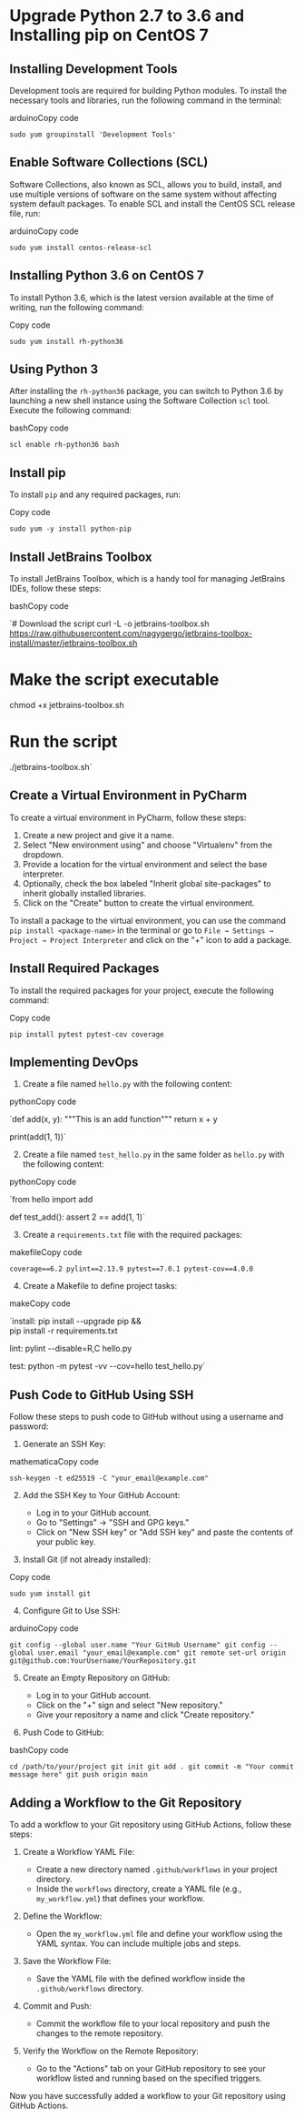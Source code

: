 # Upgrade Python 2.7 to 3.6 and Installing pip on CentOS 7

## Installing Development Tools

Development tools are required for building Python modules. To install the necessary tools and libraries, run the following command in the terminal:

arduinoCopy code

`sudo yum groupinstall 'Development Tools'` 

## Enable Software Collections (SCL)

Software Collections, also known as SCL, allows you to build, install, and use multiple versions of software on the same system without affecting system default packages. To enable SCL and install the CentOS SCL release file, run:

arduinoCopy code

`sudo yum install centos-release-scl` 

## Installing Python 3.6 on CentOS 7

To install Python 3.6, which is the latest version available at the time of writing, run the following command:

Copy code

`sudo yum install rh-python36` 

## Using Python 3

After installing the `rh-python36` package, you can switch to Python 3.6 by launching a new shell instance using the Software Collection `scl` tool. Execute the following command:

bashCopy code

`scl enable rh-python36 bash` 

## Install pip

To install `pip` and any required packages, run:

Copy code

`sudo yum -y install python-pip` 

## Install JetBrains Toolbox

To install JetBrains Toolbox, which is a handy tool for managing JetBrains IDEs, follow these steps:

bashCopy code

`# Download the script
curl -L -o jetbrains-toolbox.sh https://raw.githubusercontent.com/nagygergo/jetbrains-toolbox-install/master/jetbrains-toolbox.sh

# Make the script executable
chmod +x jetbrains-toolbox.sh

# Run the script
./jetbrains-toolbox.sh` 

## Create a Virtual Environment in PyCharm

To create a virtual environment in PyCharm, follow these steps:

1.  Create a new project and give it a name.
2.  Select "New environment using" and choose "Virtualenv" from the dropdown.
3.  Provide a location for the virtual environment and select the base interpreter.
4.  Optionally, check the box labeled "Inherit global site-packages" to inherit globally installed libraries.
5.  Click on the "Create" button to create the virtual environment.

To install a package to the virtual environment, you can use the command `pip install <package-name>` in the terminal or go to `File → Settings → Project → Project Interpreter` and click on the "+" icon to add a package.

## Install Required Packages

To install the required packages for your project, execute the following command:

Copy code

`pip install pytest pytest-cov coverage` 

## Implementing DevOps

1.  Create a file named `hello.py` with the following content:

pythonCopy code

`def add(x, y):
    """This is an add function"""
    return x + y

print(add(1, 1))` 

2.  Create a file named `test_hello.py` in the same folder as `hello.py` with the following content:

pythonCopy code

`from hello import add

def test_add():
    assert 2 == add(1, 1)` 

3.  Create a `requirements.txt` file with the required packages:

makefileCopy code

`coverage==6.2
pylint==2.13.9
pytest==7.0.1
pytest-cov==4.0.0` 

4.  Create a Makefile to define project tasks:

makeCopy code

`install:
	pip install --upgrade pip &&\
	pip install -r requirements.txt

lint:
	pylint --disable=R,C hello.py

test:
	python -m pytest -vv --cov=hello test_hello.py` 

## Push Code to GitHub Using SSH

Follow these steps to push code to GitHub without using a username and password:

1.  Generate an SSH Key:

mathematicaCopy code

`ssh-keygen -t ed25519 -C "your_email@example.com"` 

2.  Add the SSH Key to Your GitHub Account:
    
    -   Log in to your GitHub account.
    -   Go to "Settings" → "SSH and GPG keys."
    -   Click on "New SSH key" or "Add SSH key" and paste the contents of your public key.
3.  Install Git (if not already installed):
    

Copy code

`sudo yum install git` 

4.  Configure Git to Use SSH:

arduinoCopy code

`git config --global user.name "Your GitHub Username"
git config --global user.email "your_email@example.com"
git remote set-url origin git@github.com:YourUsername/YourRepository.git` 

5.  Create an Empty Repository on GitHub:
    
    -   Log in to your GitHub account.
    -   Click on the "+" sign and select "New repository."
    -   Give your repository a name and click "Create repository."
6.  Push Code to GitHub:
    

bashCopy code

`cd /path/to/your/project
git init
git add .
git commit -m "Your commit message here"
git push origin main` 

## Adding a Workflow to the Git Repository

To add a workflow to your Git repository using GitHub Actions, follow these steps:

1.  Create a Workflow YAML File:
    
    -   Create a new directory named `.github/workflows` in your project directory.
    -   Inside the `workflows` directory, create a YAML file (e.g., `my_workflow.yml`) that defines your workflow.
2.  Define the Workflow:
    
    -   Open the `my_workflow.yml` file and define your workflow using the YAML syntax. You can include multiple jobs and steps.
3.  Save the Workflow File:
    
    -   Save the YAML file with the defined workflow inside the `.github/workflows` directory.
4.  Commit and Push:
    
    -   Commit the workflow file to your local repository and push the changes to the remote repository.
5.  Verify the Workflow on the Remote Repository:
    
    -   Go to the "Actions" tab on your GitHub repository to see your workflow listed and running based on the specified triggers.

Now you have successfully added a workflow to your Git repository using GitHub Actions.
